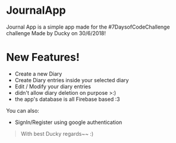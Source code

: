 # JournalApp


Journal App is a simple app made for the #7DaysofCodeChallenge challenge
Made by Ducky on 30/6/2018!

# New Features!

  - Create a new Diary
  - Create Diary entries inside your selected diary
  - Edit / Modify your diary entries
  - didn't allow diary deletion on purpose >:)
  - the app's database is all Firebase based :3


You can also:
  - SignIn/Register using google authentication

>With best Ducky regards~~ :)
